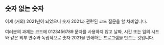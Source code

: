 ## 숫자 없는 숫자

이제 (거의) 2021년이 되었으니 숫자 2021과 관련된 코드 질문을 할 차례입니다.

여러분의 과제는 코드에 0123456789 문자를 사용하지 않고 날짜, 시간 또는 임의 시드와 같은 외부 변수와 독립적으로 숫자 2021을 인쇄하는 프로그램을 만드는 것입니다.

